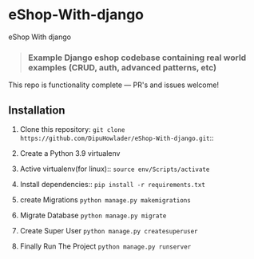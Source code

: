 # eShop-With-django
eShop With django

> ### Example Django eshop codebase containing real world examples (CRUD, auth, advanced patterns, etc) 

This repo is functionality complete — PR's and issues welcome!

## Installation

1. Clone this repository: `git clone https://github.com/DipuHowlader/eShop-With-django.git`::

2. Create a Python 3.9 virtualenv

3. Active virtualenv(for linux)::
	`source env/Scripts/activate`
	
4. Install dependencies::
	`pip install -r requirements.txt`
	
5. create Migrations `python manage.py makemigrations`

6. Migrate Database `python manage.py migrate`

7. Create Super User `python manage.py createsuperuser`

8. Finally Run The Project `python manage.py runserver`
